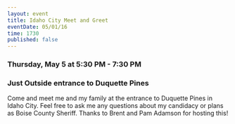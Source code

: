 ```yaml
---
layout: event
title: Idaho City Meet and Greet
eventDate: 05/01/16
time: 1730
published: false
---
```

### Thursday, May 5 at 5:30 PM - 7:30 PM

### Just Outside entrance to Duquette Pines

Come and meet me and my family at the entrance to Duquette Pines in Idaho City. Feel free to ask me any questions about my candidacy or plans as Boise County Sheriff. Thanks to Brent and Pam Adamson for hosting this!
